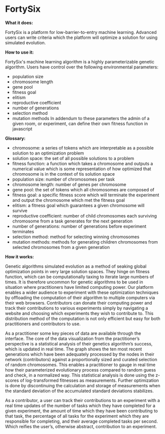 # FortySix

**What it does:**

FortySix is a platform for low-barrier-to-entry machine learning. Advanced users can write criteria which the platform will optimize a solution for using simulated evolution.

**How to use it:**

FortySix's machine learning algorithm is a highly parameterizable genetic algorithm. Users have control over the following environmental parameters:
 - population size
 - chromosome length
 - gene pool
 - fitness goal
 - elitism
 - reproductive coefficient
 - number of generations
 - selection method
 - mutation methods
In addendum to these parameters the admin of a given room, or experiment, can define their own fitness function in javascript

**Glossary:**

 - chromosome: a series of tokens which are interpretable as a possible solution to an optimization problem
 - solution space: the set of all possible solutions to a problem
 - fitness function: a function which takes a chromosome and outputs a numerical value which is some representation of how optimized that chromosome is in the context of tis solution space
 - population size: number of chromosomes per task
 - chromosome length: number of genes per chromosome
 - gene pool: the set of tokens which all chromosomes are composed of
 - fitness goal: a specific fitness score which will terminate the experiment and output the chromosome which met the fitness goal
 - elitism: a fitness goal which guarantees a given chromosome will survive
 - reproductive coefficient: number of child chromosomes each surviving chromosome from a task generates for the next generation
 - number of generations: number of generations before experiment terminates
 - selection method: method for selecting winning chromosomes
 - mutation methods: methods for generating children chromosomes from selected chromosomes from a given generation

**How it works:**

Genetic algorithms simulated evolution as a method of seaking global optimization points in very large solution spaces. They hinge on fitness function, which can be computationally taxing to iterate large numbers of times. It is therefore uncommon for genetic algorithms to be used in situation where practitioners have limited computing power. Our platform enables a wider audience to experiment with these optimization techniques by offloading the computation of their algorithm to multiple computers via their web browsers. Contributors can donate their computing power and track their contributions to various experiments simply by navigating a website and choosing which experiments they wish to contribute to. This distribution method of the computation is not only efficient but easy for both practitioners and contributors to use.

As a practitioner some key pieces of data are available through the interface. The core of the data visualization from the practitioner’s perspective is a statistical analysis of their genetics algorithm’s success, which is updated in real time. The graph shows the ten most recent generations which have been adequately processed by the nodes in their network (contributors) against a proportionally sized and curated selection of random chromosomes. This enables a practitioner to gauge in real time how their parameterized evolutionary process compared to random guess and check, in a normalized way. This statistical analysis is done using the z-scores of log-transformed fitnesses as measurements. Further optimization is done by discontinuing the calculation and storage of measurements when the standard deviation of the accumulated standard deviations stabilizes.

As a contributor, a user can track their contributions to an experiment with a real time updates of the number of tasks which they have completed for a given experiment, the amount of time which they have been contributing to that task, the percentage of all tasks for the experiment which they are responsible for completing, and their average completed tasks per second. Which reifies the user’s, otherwise abstract, contribution to an experiment.
